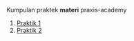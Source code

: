 Kumpulan praktek  <strong>materi</strong> praxis-academy 
1. <a href="https://github.com/triyono777/praxis-academy/blob/master/kemampuan-dasar/kemampuan-dasar-2/praktik-1.md">Praktik 1</a>
2. <a href="https://github.com/triyono777/praxis-academy/blob/master/kemampuan-dasar/kemampuan-dasar-2/praktik-2.md">Praktik 2</a>
